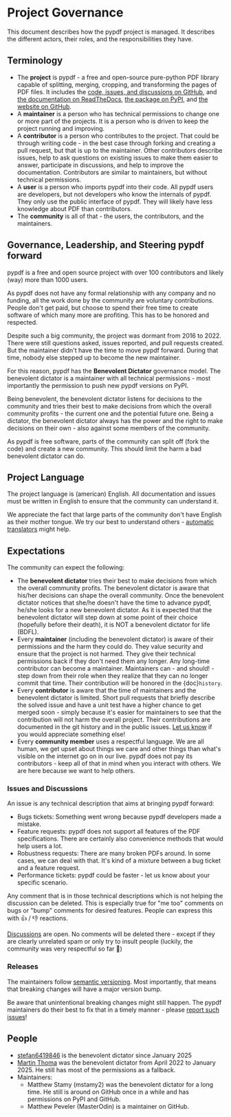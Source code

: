 # Project Governance

This document describes how the pypdf project is managed. It describes the
different actors, their roles, and the responsibilities they have.

## Terminology

* The **project** is pypdf - a free and open-source pure-python PDF library
capable of splitting, merging, cropping, and transforming the pages of PDF files.
  It includes the [code, issues, and discussions on GitHub](https://github.com/py-pdf/pypdf),
  and [the documentation on ReadTheDocs](https://pypdf.readthedocs.io/en/latest/),
  [the package on PyPI](https://pypi.org/project/pypdf/), and
  [the website on GitHub](https://py-pdf.github.io/pypdf/dev/bench/).
* A **maintainer** is a person who has technical permissions to change one or
  more part of the projects. It is a person who is driven to keep the project running
  and improving.
* A **contributor** is a person who contributes to the project. That could be
  through writing code - in the best case through forking and creating a pull
  request, but that is up to the maintainer. Other contributors describe issues,
  help to ask questions on existing issues to make them easier to answer,
  participate in discussions, and help to improve the documentation. Contributors
  are similar to maintainers, but without technical permissions.
* A **user** is a person who imports pypdf into their code. All pypdf users
  are developers, but not developers who know the internals of pypdf. They only
  use the public interface of pypdf. They will likely have less knowledge about
  PDF than contributors.
* The **community** is all of that - the users, the contributors, and the maintainers.


## Governance, Leadership, and Steering pypdf forward

pypdf is a free and open source project with over 100 contributors and likely
(way) more than 1000 users.

As pypdf does not have any formal relationship with any company and no funding,
all the work done by the community are voluntary contributions. People don't
get paid, but choose to spend their free time to create software of which
many more are profiting. This has to be honored and respected.

Despite such a big community, the project was dormant from 2016 to 2022.
There were still questions asked, issues reported, and pull requests created.
But the maintainer didn't have the time to move pypdf forward. During that
time, nobody else stepped up to become the new maintainer.

For this reason, pypdf has the **Benevolent Dictator**
governance model. The benevolent dictator is a maintainer with all technical permissions -
most importantly the permission to push new pypdf versions on PyPI.

Being benevolent, the benevolent dictator listens for decisions to the community and tries
their best to make decisions from which the overall community profits - the
current one and the potential future one. Being a dictator, the benevolent dictator always has
the power and the right to make decisions on their own - also against some
members of the community.

As pypdf is free software, parts of the community can split off (fork the code)
and create a new community. This should limit the harm a bad benevolent dictator can do.


## Project Language

The project language is (american) English. All documentation and issues must
be written in English to ensure that the community can understand it.

We appreciate the fact that large parts of the community don't have English
as their mother tongue. We try our best to understand others -
[automatic translators](https://translate.google.com/) might help.


## Expectations

The community can expect the following:

* The **benevolent dictator** tries their best to make decisions from which the overall
  community profits. The benevolent dictator is aware that his/her decisions can shape the
  overall community. Once the benevolent dictator notices that she/he doesn't have the time
  to advance pypdf, he/she looks for a new benevolent dictator. As it is expected
  that the benevolent dictator will step down at some point of their choice
  (hopefully before their death), it is NOT a benevolent dictator for life
  (BDFL).
* Every **maintainer** (including the benevolent dictator) is aware of their permissions and
  the harm they could do. They value security and ensure that the project is
  not harmed. They give their technical permissions back if they don't need them
  any longer. Any long-time contributor can become a maintainer. Maintainers
  can - and should! - step down from their role when they realize that they
  can no longer commit that time. Their contribution will be honored in the
  {doc}`history`.
* Every **contributor** is aware that the time of maintainers and the benevolent dictator is
  limited. Short pull requests that briefly describe the solved issue and have
  a unit test have a higher chance to get merged soon - simply because it's
  easier for maintainers to see that the contribution will not harm the overall
  project. Their contributions are documented in the git history and in the
  public issues. [Let us know](https://github.com/py-pdf/pypdf/discussions/798)
  if you would appreciate something else!
* Every **community member** uses a respectful language. We are all human, we
  get upset about things we care and other things than what's visible on the
  internet go on in our live. pypdf does not pay its contributors - keep all
  of that in mind when you interact with others. We are here because we want to
  help others.


### Issues and Discussions

An issue is any technical description that aims at bringing pypdf forward:

* Bugs tickets: Something went wrong because pypdf developers made a mistake.
* Feature requests: pypdf does not support all features of the PDF specifications.
  There are certainly also convenience methods that would help users a lot.
* Robustness requests: There are many broken PDFs around. In some cases, we can
  deal with that. It's kind of a mixture between a bug ticket and a feature
  request.
* Performance tickets: pypdf could be faster - let us know about your specific
  scenario.

Any comment that is in those technical descriptions which is not helping the
discussion can be deleted. This is especially true for "me too" comments on bugs
or "bump" comments for desired features. People can express this with 👍 / 👎
reactions.

[Discussions](https://github.com/py-pdf/pypdf/discussions) are open. No comments
will be deleted there - except if they are clearly unrelated spam or only
try to insult people (luckily, the community was very respectful so far 🤞)


### Releases

The maintainers follow [semantic versioning](https://semver.org/). Most
importantly, that means that breaking changes will have a major version bump.

Be aware that unintentional breaking changes might still happen. The pypdf
maintainers do their best to fix that in a timely manner - please
[report such issues](https://github.com/py-pdf/pypdf/issues)!


## People

* [stefan6419846](https://github.com/stefan6419846) is the benevolent dictator since January 2025
* [Martin Thoma](https://github.com/MartinThoma) was the benevolent dictator from April 2022 to January 2025.
  He still has most of the permissions as a fallback.
* Maintainers:
    * Matthew Stamy (mstamy2) was the benevolent dictator for a long time.
      He still is around on GitHub once in a while and has permissions on PyPI and GitHub.
    * Matthew Peveler (MasterOdin) is a maintainer on GitHub.

